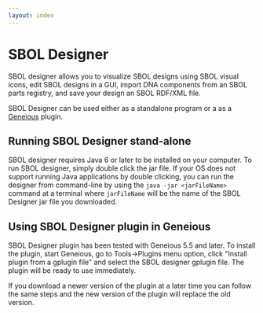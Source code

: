 ```yaml
---
layout: index
---
```


# SBOL Designer

SBOL designer allows you to visualize SBOL designs using SBOL visual icons, edit SBOL designs 
in a GUI, import DNA components from an SBOL parts registry, and save your design an SBOL RDF/XML
file.

SBOL Designer can be used either as a standalone program or a as a [Geneious](http://www.geneious.com/) plugin.

## Running SBOL Designer stand-alone

SBOL designer requires Java 6 or later to be installed on your computer. To run SBOL designer, 
simply double click the jar file. If your OS does not support running Java applications by
double clicking, you can run the designer from command-line by using the `java -jar <jarFileName>`
command at a terminal where `jarFileName` will be the name of the SBOL Designer jar file you
downloaded.
 
## Using SBOL Designer plugin in Geneious

SBOL Designer plugin has been tested with Geneious 5.5 and later. To install the plugin, start
Geneious, go to Tools->Plugins menu option, click "Install plugin from a gplugin file" and select 
the SBOL designer gplugin file. The plugin will be ready to use immediately.

If you download a newer version of the plugin at a later time you can follow the same steps and
the new version of the plugin will replace the old version.
